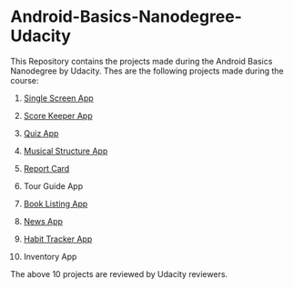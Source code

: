 # Android-Basics-Nanodegree-Udacity
This Repository contains the projects made during the Android Basics Nanodegree by Udacity.
Thes are the following projects made during the course:

1. [Single Screen App](https://github.com/rachitbhutani1998/Android-Basics-Nanodegree-Udacity/tree/master/SquareOne2)

2. [Score Keeper App](https://github.com/rachitbhutani1998/Android-Basics-Nanodegree-Udacity/tree/master/Football) 

3. [Quiz App](https://github.com/rachitbhutani1998/Android-Basics-Nanodegree-Udacity/tree/master/Quiz2.0)

4. [Musical Structure App](https://github.com/rachitbhutani1998/Android-Basics-Nanodegree-Udacity/tree/master/MusicApp)

5. [Report Card](https://github.com/rachitbhutani1998/Android-Basics-Nanodegree-Udacity/blob/master/ReportCard.java)

6. Tour Guide App

7. [Book Listing App](https://github.com/rachitbhutani1998/Android-Basics-Nanodegree-Udacity/tree/master/BookListing)

8. [News App](https://github.com/rachitbhutani1998/Android-Basics-Nanodegree-Udacity/tree/master/News)

9. [Habit Tracker App](https://github.com/rachitbhutani1998/Android-Basics-Nanodegree-Udacity/tree/master/HabitTracker)

10. Inventory App

The above 10 projects are reviewed by Udacity reviewers.
